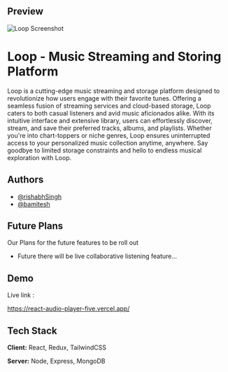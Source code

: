 ## Preview

![Loop Screenshot](https://i.postimg.cc/jSjzCR9v/image.png)


# Loop - Music Streaming and Storing Platform

Loop is a cutting-edge music streaming and storage platform designed to revolutionize how users engage with their favorite tunes. Offering a seamless fusion of streaming services and cloud-based storage, Loop caters to both casual listeners and avid music aficionados alike. With its intuitive interface and extensive library, users can effortlessly discover, stream, and save their preferred tracks, albums, and playlists. Whether you're into chart-toppers or niche genres, Loop ensures uninterrupted access to your personalized music collection anytime, anywhere. Say goodbye to limited storage constraints and hello to endless musical exploration with Loop.


## Authors

- [@rishabhSingh](https://www.github.com/Rishabh775)
- [@bamitesh](https://www.github.com/amitesh-183)


## Future Plans

Our Plans for the future features to be roll out

- Future there will be live collaborative listening feature...
## Demo

Live link :

https://react-audio-player-five.vercel.app/
## Tech Stack

**Client:** React, Redux, TailwindCSS

**Server:** Node, Express, MongoDB
